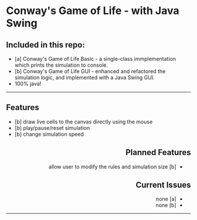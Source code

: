 <html>
<body>
  
  <div id="header">
    <h1>Conway's Game of Life - with Java Swing</h1>
    <h2>Included in this repo:</h2>
    <ul>
      <li>
        [a] Conway's Game of Life Basic - a single-class immplementation which prints the simulation to console.
      </li>
      <li>
        [b] Conway's Game of Life GUI - enhanced and refactored the simulation logic, and implemented with a Java Swing GUI.
      </li>
      <li>
        100% java!
      </li>
    </ul>
  </div>
  
  <hr>
    
  <div id="features">
    <h2>Features</h2>
    <ul>
      <li>
        [b] draw live cells to the canvas directly using the mouse
      </li>
      <li>
        [b] play/pause/reset simulation
      </li>
      <li>
        [b] change simulation speed
      </li>
    </ul>
  </div>
  
  <div id="todo" align="right">
    <h2>Planned Features</h2>
    <ul dir="rtl">
      <li>
        [b] allow user to modify the rules and simulation size
      </li>
    </ul>
  </div>
  
  <div id="todo" align="right">
    <h2>Current Issues</h2>
    <ul dir="rtl">
      <li>
        [a] none
      </li>
      <li>
        [b] none
      </li>
    </ul>
  </div>
  <hr>
    
  <!--
    1 image per row = 90%
    2 image per row = 45%
    3 image per row = 30%
    4 image per row = 23%
  
  <div id="gui" align="center">
    <h2>GUI</h2>
    <img src="https://github.com/tigjaw/rastercast/blob/main/screenshots/1-rastercast-main.png" width="23%"></img>
    <img src="https://github.com/tigjaw/rastercast/blob/main/screenshots/2-rastercast-open.png" width="23%"></img>
    <img src="https://github.com/tigjaw/rastercast/blob/main/screenshots/3-rastercast-opened.png" width="23%"></img>
    <img src="https://github.com/tigjaw/rastercast/blob/main/screenshots/4-rastercast-saved.png" width="23%"></img>
  </div>
  
  <div id="credits">
    <h2>Credits</h2>
    - ico file handling by <a href="https://github.com/imcdonagh/image4j">imag4j</a>
  </div>
  -->
</body>
</html>
